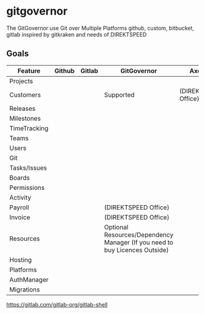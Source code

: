 # gitgovernor
The GitGovernor use Git over Multiple Platforms github, custom, bitbucket, gitlab inspired by gitkraken and needs of DIREKTSPEED

## 

## Goals

| Feature | Github | Gitlab | GitGovernor | Axosoft | GitTea |
|----------|--------|--------|-------------|--------|--------|
| Projects | | | | |
| Customers| | | Supported | (DIREKTSPEED Office) | Supported |
| Releases | | | 
| Milestones | | |
| TimeTracking
| Teams
| Users
| Git
| Tasks/Issues |
| Boards
| Permissions
| Activity
| Payroll | | | (DIREKTSPEED Office) | |
| Invoice | | | (DIREKTSPEED Office)
| Resources| | | Optional Resources/Dependency Manager (If you need to buy Licences Outside)
| Hosting | | | 
| Platforms 
| AuthManager |
| Migrations |

https://gitlab.com/gitlab-org/gitlab-shell

